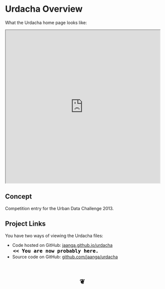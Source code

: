 Urdacha Overview
================

What the Urdacha home page looks like:	
<iframe src="http://jaanga.github.io/urdacha/" width=100% height=500px>
There is an `iframe` here. It is not visible when viewed on github.com/jaanga. To view, please go to jaanga.github.io.
</iframe>
	
## Concept
Competition entry for the Urban Data Challenge 2013.


## Project Links

You have two ways of viewing the Urdacha files:  

* Code hosted on GitHub: [jaanga.github.io/urdacha]( http://jaanga.github.io/urdacha/ "view the files as apps." )  <input value="<< You are now probably here." size=28 style="font:bold 12pt monospace;border-width:0;" >  
* Source code on GitHub: [github.com/jaanga/urdacha]( https://github.com/jaanga/urdacha/ "View the files as source code." )  <scan style=display:none ><< You are now probably here.</scan>

		
<br>
<center><h2>&#x2766;</h2></center>



